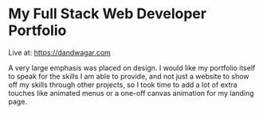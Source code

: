 # My Full Stack Web Developer Portfolio

Live at: https://dandwagar.com

A very large emphasis was placed on design.  I would like my portfolio itself to speak for the skills I am able to provide, and not just a website to show off my skills through other projects, so I took time to add a lot of extra touches like animated menus or a one-off canvas animation for my landing page.  


